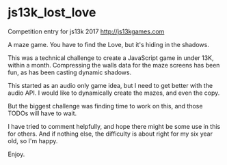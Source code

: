 # js13k_lost_love
Competition entry for js13k 2017
http://js13kgames.com

A maze game.
You have to find the Love, but it's hiding in the shadows.

This was a technical challenge to create a JavaScript game in under 13K, within a month.
Compressing the walls data for the maze screens has been fun, as has been casting dynamic shadows.

This started as an audio only game idea, but I need to get better with the audio API.
I would like to dynamically create the mazes, and even the copy.

But the biggest challenge was finding time to work on this, and those TODOs will have to wait.

I have tried to comment helpfully, and hope there might be some use in this for others.
And if nothing else, the difficulty is about right for my six year old, so I'm happy.

Enjoy.